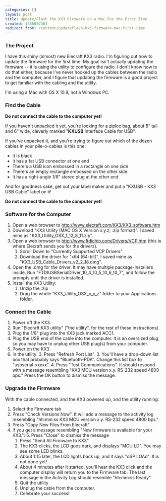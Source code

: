 ```yaml
---
categories: []
layout: post
title: Update/Flash the KX3 Firmware on a Mac For the First Time
created: 1355007381
redirect_from: /content/updateflash-kx3-firmware-mac-first-time
---
```

### The Project
I have this shiny (almost) new Elecraft KX3 radio.  I'm figuring out how to update the firmware for the first time.  My goal isn't actually updating the firmware -- it is using the utility to configure the radio.  I don't know how to do that either, because I've never hooked up the cables between the radio and the computer, and I figure that updating the firmware is a good project to get familiar with the cabling and the utility.

I'm using a Mac with OS X 10.8, not a Windows PC.

### Find the Cable
__Do not connect the cable to the computer yet!__

If you haven't unpacked it yet, you're looking for a ziploc bag, about 8" tall and 6" wide, cleverly marked "__KXUSB__ Interface Cable for USB".

If you've unpacked it, and you're trying to figure out which of the dozen cables in your pile-o-cables is this one:

- It is black
- It has a fat USB connector at one end
 - There's a USB icon embossed in a rectangle on one side
 - There's an empty rectangle embossed on the other side
- It has a right-angle 1/8" stereo plug at the other end

And for goodness sake, get out your label maker and put a "KXUSB - KX3 USB Cable" label on it!

__Do not connect the cable to the computer yet!__

### Software for the Computer
1. Open a web browser to http://www.elecraft.com/KX3/KX3_software.htm
1. Download "KX3 Utility (MAC OS X Version x.y.z; .zip format)".  I saved mine as "KX3_Utility_OSX_1_12_8_11.zip".
1. Open a web browser to http://www.ftdichip.com/Drivers/VCP.htm (this is where Elecraft sends you for the drivers).
    1. Scroll Down to "Currently Supported VCP Drivers"
    1. Download the driver for "x64 (64-bit)".  I saved mine as "KX3_USB_Cable_Drivers_v2_2_18.dmg".
1. Open the .dmg for the driver.  It may have multiple package-installers inside.  Run "FTDIUSBSerialDriver_10_4_10_5_10_6_10_7", and follow the prompts until the driver is installed.
1. Install the KX3 Utility:
    1. Unzip the .zip
    1. Drag the whole "KX3_Utility_OSX_x_y_z" folder to your Applications folder.

### Connect the Cable

1. Power off the KX3.
1. Run "Elecraft KX3 utility" ("the utility", for the rest of these instructions).
2. Plug the 1/8" plug into the KX3 jack marked ACC1.
3. Plug the USB end of the cable into the computer.  It is an oversized plug, so you may have to unplug other USB plug(s) from your computer.
1. Power on the KX3.
2. In the utility:
    3. Press "Refresh Port List".
    3. You'll have a drop-down list box that probably says "Bluetooth-PDA".  Change this list box to "usbserial-xxxxx".
    4. Press "Test Communications".  It should respond with a message resembling "KX3 MCU version x.y. RS-232 speed 4800 bps."  Press the OK button to dismiss the message.
    
### Upgrade the Firmware
With the cable connected, and the KX3 powered up, and the utility running:

1. Select the Firmware tab
2. Press "Check Versions Now".  It will add a message to the activity log resembling "hh:mm:ss KX3 MCU version x.y. RS-232 speed 4800 bps."
3. Press "Copy New Files From Elecraft".
4. If you get a message resembling "New firmware is available for your KX3.":
    5. Press "Close" to dismiss the message
    1. Press "Send All Firmware to KX3"
    1. The KX3 clicks, the LCD goes dark, and displays "MCU LD".  You may see some LED blinks.
    1. About 1:15 later, the LCD lights back up, and it says "dSP LOAd".  It is not done yet!
    1. About 4 minutes after it started, you'll hear the KX3 click and the computer display will return you to the Firmware tab.  The last message in the Activity Log should resemble "hh:mm:ss Ready".
    1. Quit the utility
    1. Unplug the cable from the computer.
    1. Celebrate your success!
